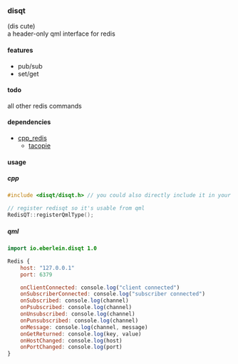 ### disqt
(dis cute)<br>
a header-only qml interface for redis<br>
#### features
- pub/sub
- set/get
#### todo
all other redis commands
#### dependencies
- [cpp_redis](https://github.com/cpp-redis/cpp_redis)
    - [tacopie](https://github.com/cylix/tacopie)
#### usage
##### cpp
```c++
#include <disqt/disqt.h> // you could also directly include it in your project

// register redisqt so it's usable from qml
RedisQT::registerQmlType(); 
```
##### qml
```qml
import io.eberlein.disqt 1.0

Redis {
    host: "127.0.0.1"
    port: 6379

    onClientConnected: console.log("client connected")
    onSubscriberConnected: console.log("subscriber connected")
    onSubscribed: console.log(channel)
    onPsubscribed: console.log(channel)
    onUnsubscribed: console.log(channel)
    onPunsubscribed: console.log(channel)
    onMessage: console.log(channel, message)
    onGetReturned: console.log(key, value)
    onHostChanged: console.log(host)
    onPortChanged: console.log(port)
}
```